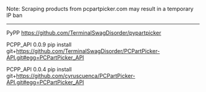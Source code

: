 Note: Scraping products from pcpartpicker.com may result in a temporary IP ban


_______


PyPP
https://github.com/TerminalSwagDisorder/pypartpicker

PCPP_API 0.0.9
pip install git+https://github.com/TerminalSwagDisorder/PCPartPicker-API.git#egg=PCPartPicker_API

PCPP_API 0.0.4
pip install git+https://github.com/cyruscuenca/PCPartPicker-API.git#egg=PCPartPicker_API
